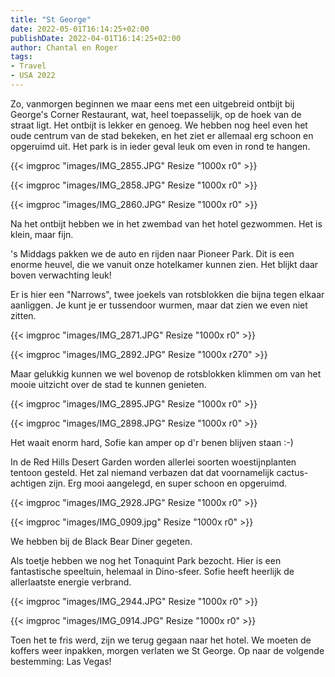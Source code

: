 ```yaml
---
title: "St George"
date: 2022-05-01T16:14:25+02:00
publishDate: 2022-04-01T16:14:25+02:00
author: Chantal en Roger
tags:
- Travel
- USA 2022
---
```


Zo, vanmorgen beginnen we maar eens met een uitgebreid ontbijt bij George's Corner Restaurant, wat, heel toepasselijk, op de hoek van de straat ligt. Het ontbijt is lekker en genoeg. We hebben nog heel even het oude centrum van de stad bekeken, en het ziet er allemaal erg schoon en opgeruimd uit. Het park is in ieder geval leuk om even in rond te hangen.

{{< imgproc "images/IMG_2855.JPG" Resize "1000x r0" >}}

{{< imgproc "images/IMG_2858.JPG" Resize "1000x r0" >}}

{{< imgproc "images/IMG_2860.JPG" Resize "1000x r0" >}}

Na het ontbijt hebben we in het zwembad van het hotel gezwommen. Het is klein, maar fijn.

's Middags pakken we de auto en rijden naar Pioneer Park. Dit is een enorme heuvel, die we vanuit onze hotelkamer kunnen zien. Het blijkt daar boven verwachting leuk!

Er is hier een "Narrows", twee joekels van rotsblokken die bijna tegen elkaar aanliggen. Je kunt je er tussendoor wurmen, maar dat zien we even niet zitten.

{{< imgproc "images/IMG_2871.JPG" Resize "1000x r0" >}}

{{< imgproc "images/IMG_2892.JPG" Resize "1000x r270" >}}

Maar gelukkig kunnen we wel bovenop de rotsblokken klimmen om van het mooie uitzicht over de stad te kunnen genieten.

{{< imgproc "images/IMG_2895.JPG" Resize "1000x r0" >}}

{{< imgproc "images/IMG_2898.JPG" Resize "1000x r0" >}}

Het waait enorm hard, Sofie kan amper op d'r benen blijven staan :-)

In de Red Hills Desert Garden worden allerlei soorten woestijnplanten tentoon gesteld. Het zal niemand verbazen dat dat voornamelijk cactus-achtigen zijn. Erg mooi aangelegd, en super schoon en opgeruimd.

{{< imgproc "images/IMG_2928.JPG" Resize "1000x r0" >}}

{{< imgproc "images/IMG_0909.jpg" Resize "1000x r0" >}}

We hebben bij de Black Bear Diner gegeten.

Als toetje hebben we nog het Tonaquint Park bezocht. Hier is een fantastische speeltuin, helemaal in Dino-sfeer. Sofie heeft heerlijk de allerlaatste energie verbrand.

{{< imgproc "images/IMG_2944.JPG" Resize "1000x r0" >}}

{{< imgproc "images/IMG_0914.JPG" Resize "1000x r0" >}}

Toen het te fris werd, zijn we terug gegaan naar het hotel. We moeten de koffers weer inpakken, morgen verlaten we St George. Op naar de volgende bestemming: Las Vegas!
